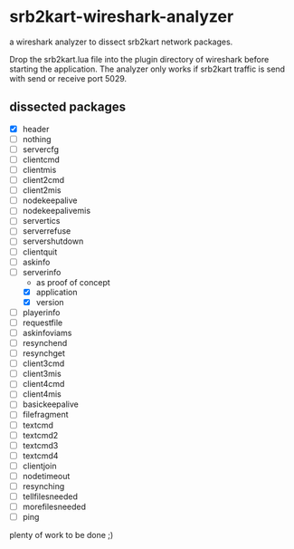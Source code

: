 # srb2kart-wireshark-analyzer
a wireshark analyzer to dissect srb2kart network packages.

Drop the srb2kart.lua file into the plugin directory of wireshark before starting the application. The analyzer only works if srb2kart traffic is send with send or receive port 5029.

## dissected packages
- [x] header
- [ ] nothing
- [ ] servercfg
- [ ] clientcmd
- [ ] clientmis
- [ ] client2cmd
- [ ] client2mis
- [ ] nodekeepalive
- [ ] nodekeepalivemis
- [ ] servertics
- [ ] serverrefuse
- [ ] servershutdown
- [ ] clientquit
- [ ] askinfo
- [ ] serverinfo
  - as proof of concept
  - [x] application
  - [x] version
- [ ] playerinfo
- [ ] requestfile
- [ ] askinfoviams
- [ ] resynchend
- [ ] resynchget
- [ ] client3cmd
- [ ] client3mis
- [ ] client4cmd
- [ ] client4mis
- [ ] basickeepalive
- [ ] filefragment
- [ ] textcmd
- [ ] textcmd2
- [ ] textcmd3
- [ ] textcmd4
- [ ] clientjoin
- [ ] nodetimeout
- [ ] resynching
- [ ] tellfilesneeded
- [ ] morefilesneeded
- [ ] ping

plenty of work to be done ;) 
